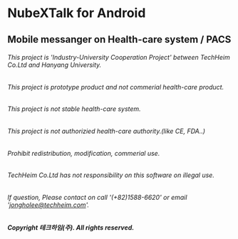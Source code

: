 # NubeXTalk for Android
## Mobile messanger on Health-care system / PACS
###### This project is 'Industry-University Cooperation Project' between TechHeim Co.Ltd and Hanyang University.
###### This project is prototype product and not commerial health-care product.
###### This project is not stable health-care system.
###### This project is not authorizied health-care authority.(like CE, FDA..)

###### Prohibit redistribution, modification, commerial use.

###### TechHeim Co.Ltd has not responsibility on this software on illegal use.

###### If question, Please contact on call '(+82)1588-6620' or email 'jongholee@techheim.com'.

##### Copyright 테크하임(주). All rights reserved.
